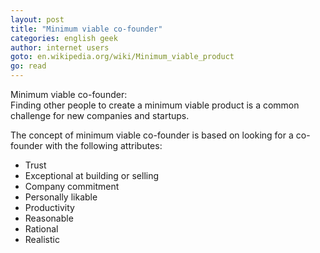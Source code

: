 ```yaml
---
layout: post
title: "Minimum viable co-founder"
categories: english geek
author: internet users
goto: en.wikipedia.org/wiki/Minimum_viable_product
go: read
---
```

Minimum viable co-founder:  
Finding other people to create a minimum viable product is a common challenge for new companies and startups.<!-- more -->

The concept of minimum viable co-founder is based on looking for a co-founder with the following attributes:
- Trust
- Exceptional at building or selling
- Company commitment
- Personally likable
- Productivity
- Reasonable
- Rational
- Realistic
